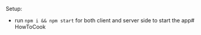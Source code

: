 Setup:
- run ```npm i && npm start``` for both client and server side to start the app#   H o w T o C o o k  
 